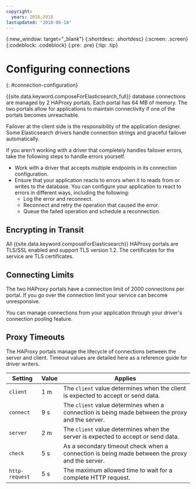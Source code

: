 ```yaml
---
copyright:
  years: 2016,2018
lastupdated: "2018-06-18"
---
```


{:new_window: target="_blank"}
{:shortdesc: .shortdesc}
{:screen: .screen}
{:codeblock: .codeblock}
{:pre: .pre}
{:tip: .tip}

# Configuring connections
{: #connection-configuration}

{{site.data.keyword.composeForElasticsearch_full}} database connections are managed by 2 HAProxy portals. Each portal has 64 MB of memory. The two portals allow for applications to maintain connectivity if one of the portals becomes unreachable.

Failover at the client side is the responsibility of the application designer. Some Elasticsearch drivers handle connection strings and graceful failover automatically.

If you aren't working with a driver that completely handles failover errors, take the following steps to handle errors yourself.

* Work with a driver that accepts multiple endpoints in its connection configuration.
* Ensure that your application reacts to errors when it to reads from or writes to the database. You can configure your application to react to errors in different ways, including the following:
  + Log the error and reconnect.
  + Reconnect and retry the operation that caused the error.
  + Queue the failed operation and schedule a reconnection.

## Encrypting in Transit

All {{site.data.keyword.composeForElasticsearch}} HAProxy portals are TLS/SSL enabled and support TLS version 1.2. The certificates for the service are TLS certificates.

## Connecting Limits

The two HAProxy portals have a connection limit of 2000 connections per portal. If you go over the connection limit your service can become unresponsive.

You can manage connections from your application through your driver's connection pooling feature.

## Proxy Timeouts

The HAProxy portals manage the lifecycle of connections between the server and client. Timeout values are detailed here as a reference guide for driver writers.

Setting | Value | Applies
----------|-----------|-----------
`client` | 1 m | The `client` value determines when the client is expected to accept or send data.
`connect` | 9 s | The `client` value determines when a connection is being made between the proxy and the server.
`server` | 2 m | The `client` value determines when the server is expected to accept or send data.
`check` | 5 s | As a secondary timeout check when a connection is being made between the proxy and the server.
`http-request` | 5 s | The maximum allowed time to wait for a complete HTTP request.

